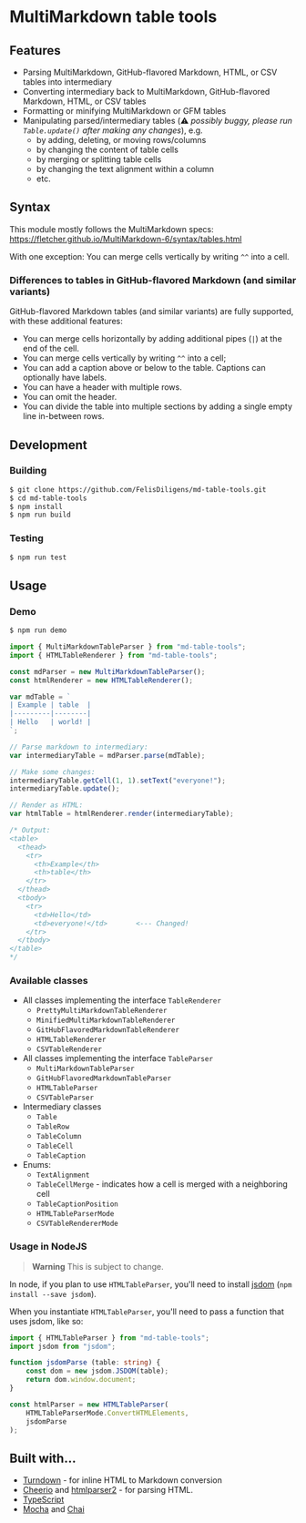 # MultiMarkdown table tools

<!--
> **Warning** Development has stopped until I can figure out how to make unit tests work in the browser, or how to make DOMParser usable in the browser as well as NodeJS. (Is there really no way?)  
> If you want to, you can use this project as a starting point. It works in Electron and in Node if you install JSDOM.
-->

## Features

- Parsing MultiMarkdown, GitHub-flavored Markdown, HTML, or CSV tables into intermediary
- Converting intermediary back to MultiMarkdown, GitHub-flavored Markdown, HTML, or CSV tables
- Formatting or minifying MultiMarkdown or GFM tables
- Manipulating parsed/intermediary tables (⚠️ *possibly buggy, please run `Table.update()` after making any changes*), e.g.
  - by adding, deleting, or moving rows/columns
  - by changing the content of table cells
  - by merging or splitting table cells
  - by changing the text alignment within a column
  - etc.

## Syntax

This module mostly follows the MultiMarkdown specs: https://fletcher.github.io/MultiMarkdown-6/syntax/tables.html

With one exception: You can merge cells vertically by writing `^^` into a cell.

### Differences to tables in GitHub-flavored Markdown (and similar variants)

GitHub-flavored Markdown tables (and similar variants) are fully supported, with these additional features:

- You can merge cells horizontally by adding additional pipes (`|`) at the end of the cell.
- You can merge cells vertically by writing `^^` into a cell;
- You can add a caption above or below to the table. Captions can optionally have labels.
- You can have a header with multiple rows.
- You can omit the header.
- You can divide the table into multiple sections by adding a single empty line in-between rows.

## Development

### Building

```bash
$ git clone https://github.com/FelisDiligens/md-table-tools.git
$ cd md-table-tools
$ npm install
$ npm run build
```

### Testing

```bash
$ npm run test
```

## Usage

### Demo

```bash
$ npm run demo
```

```typescript
import { MultiMarkdownTableParser } from "md-table-tools";
import { HTMLTableRenderer } from "md-table-tools";

const mdParser = new MultiMarkdownTableParser();
const htmlRenderer = new HTMLTableRenderer();

var mdTable = `
| Example | table  |
|---------|--------|
| Hello   | world! |
`;

// Parse markdown to intermediary:
var intermediaryTable = mdParser.parse(mdTable);

// Make some changes:
intermediaryTable.getCell(1, 1).setText("everyone!");
intermediaryTable.update();

// Render as HTML:
var htmlTable = htmlRenderer.render(intermediaryTable);

/* Output:
<table>
  <thead>
    <tr>
      <th>Example</th>
      <th>table</th>
    </tr>
  </thead>
  <tbody>
    <tr>
      <td>Hello</td>
      <td>everyone!</td>       <--- Changed!
    </tr>
  </tbody>
</table>
*/
```

### Available classes

- All classes implementing the interface `TableRenderer`
  - `PrettyMultiMarkdownTableRenderer`
  - `MinifiedMultiMarkdownTableRenderer`
  - `GitHubFlavoredMarkdownTableRenderer`
  - `HTMLTableRenderer`
  - `CSVTableRenderer`
- All classes implementing the interface `TableParser`
  - `MultiMarkdownTableParser`
  - `GitHubFlavoredMarkdownTableParser`
  - `HTMLTableParser`
  - `CSVTableParser`
- Intermediary classes
  - `Table`
  - `TableRow`
  - `TableColumn`
  - `TableCell`
  - `TableCaption`
- Enums:
  - `TextAlignment`
  - `TableCellMerge` - indicates how a cell is merged with a neighboring cell
  - `TableCaptionPosition`
  - `HTMLTableParserMode`
  - `CSVTableRendererMode`

### Usage in NodeJS

> **Warning** This is subject to change.

In node, if you plan to use `HTMLTableParser`, you'll need to install [jsdom](https://github.com/jsdom/jsdom) (`npm install --save jsdom`).

When you instantiate `HTMLTableParser`, you'll need to pass a function that uses jsdom, like so:

```typescript
import { HTMLTableParser } from "md-table-tools";
import jsdom from "jsdom";

function jsdomParse (table: string) {
    const dom = new jsdom.JSDOM(table);
    return dom.window.document;
}

const htmlParser = new HTMLTableParser(
    HTMLTableParserMode.ConvertHTMLElements,
    jsdomParse
);
```

## Built with...

- [Turndown](https://mixmark-io.github.io/turndown/) - for inline HTML to Markdown conversion
- [Cheerio](https://github.com/cheeriojs/cheerio#readme) and [htmlparser2](https://github.com/fb55/htmlparser2#readme) - for parsing HTML.
- [TypeScript](https://www.typescriptlang.org/)
- [Mocha](https://mochajs.org/) and [Chai](https://www.chaijs.com/)
